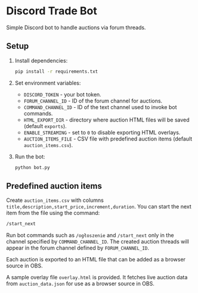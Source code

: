 # Discord Trade Bot

Simple Discord bot to handle auctions via forum threads.

## Setup

1. Install dependencies:
   ```bash
   pip install -r requirements.txt
   ```

2. Set environment variables:
   - `DISCORD_TOKEN` - your bot token.
   - `FORUM_CHANNEL_ID` - ID of the forum channel for auctions.
   - `COMMAND_CHANNEL_ID` - ID of the text channel used to invoke bot commands.
   - `HTML_EXPORT_DIR` - directory where auction HTML files will be saved (default `exports`).
   - `ENABLE_STREAMING` - set to `0` to disable exporting HTML overlays.
   - `AUCTION_ITEMS_FILE` - CSV file with predefined auction items (default `auction_items.csv`).

3. Run the bot:
   ```bash
   python bot.py
   ```

## Predefined auction items

Create `auction_items.csv` with columns `title,description,start_price,increment,duration`.
You can start the next item from the file using the command:

```bash
/start_next
```

Run bot commands such as `/ogłoszenie` and `/start_next` only in the channel specified by `COMMAND_CHANNEL_ID`. The created auction threads will appear in the forum channel defined by `FORUM_CHANNEL_ID`.

Each auction is exported to an HTML file that can be added as a browser source in OBS.

A sample overlay file `overlay.html` is provided. It fetches live auction data from `auction_data.json` for use as a browser source in OBS.
